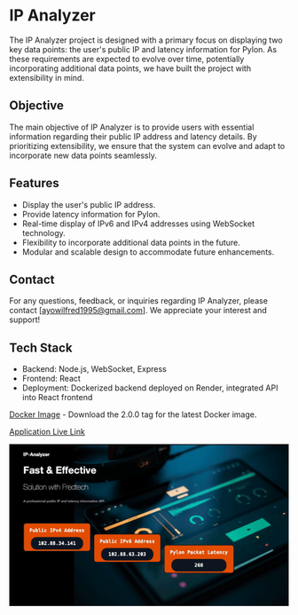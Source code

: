 # IP Analyzer

The IP Analyzer project is designed with a primary focus on displaying two key data points: the user's public IP and latency information for Pylon. As these requirements are expected to evolve over time, potentially incorporating additional data points, we have built the project with extensibility in mind.

## Objective

The main objective of IP Analyzer is to provide users with essential information regarding their public IP address and latency details. By prioritizing extensibility, we ensure that the system can evolve and adapt to incorporate new data points seamlessly.

## Features

- Display the user's public IP address.
- Provide latency information for Pylon.
- Real-time display of IPv6 and IPv4 addresses using WebSocket technology.
- Flexibility to incorporate additional data points in the future.
- Modular and scalable design to accommodate future enhancements.

## Contact

For any questions, feedback, or inquiries regarding IP Analyzer, please contact [ayowilfred1995@gmail.com]. We appreciate your interest and support!

## Tech Stack

- Backend: Node.js, WebSocket, Express
- Frontend: React
- Deployment: Dockerized backend deployed on Render, integrated API into React frontend

[Docker Image](https://hub.docker.com/repository/docker/ayowilfred95/ip-analyzer/general) - Download the 2.0.0 tag for the latest Docker image.

[Application Live Link](https://ip-analyzer-teal.vercel.app)

<img src="video/video1.gif" alt="Demo GIF">

